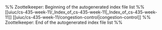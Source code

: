 %% Zoottelkeeper: Beginning of the autogenerated index file list  %%
 [[uiuc/cs-435-week-11/_Index_of_cs-435-week-11|_Index_of_cs-435-week-11]]
 [[uiuc/cs-435-week-11/congestion-control|congestion-control]]
%% Zoottelkeeper: End of the autogenerated index file list  %%

